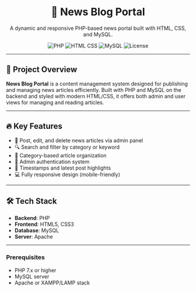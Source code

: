 <h1 align="center">📰 News Blog Portal</h1>
<p align="center">
  A dynamic and responsive PHP-based news portal built with HTML, CSS, and MySQL.
</p>

<p align="center">
  <img src="https://img.shields.io/badge/Language-PHP-blue.svg" alt="PHP">
  <img src="https://img.shields.io/badge/Frontend-HTML%2FCSS-green.svg" alt="HTML CSS">
  <img src="https://img.shields.io/badge/Database-MySQL-orange.svg" alt="MySQL">
  <img src="https://img.shields.io/badge/License-MIT-lightgrey.svg" alt="License">
</p>

---

## 📌 Project Overview

**News Blog Portal** is a content management system designed for publishing and managing news articles efficiently. Built with PHP and MySQL on the backend and styled with modern HTML/CSS, it offers both admin and user views for managing and reading articles.

---

## 🔥 Key Features

- 📰 Post, edit, and delete news articles via admin panel
- 🔍 Search and filter by category or keyword
- 📂 Category-based article organization
- 👤 Admin authentication system
- 📅 Timestamps and latest post highlights
- 💻 Fully responsive design (mobile-friendly)

---

## 🛠️ Tech Stack

- **Backend**: PHP
- **Frontend**: HTML5, CSS3
- **Database**: MySQL
- **Server**: Apache 

---


### Prerequisites

- PHP 7.x or higher
- MySQL server
- Apache or XAMPP/LAMP stack
